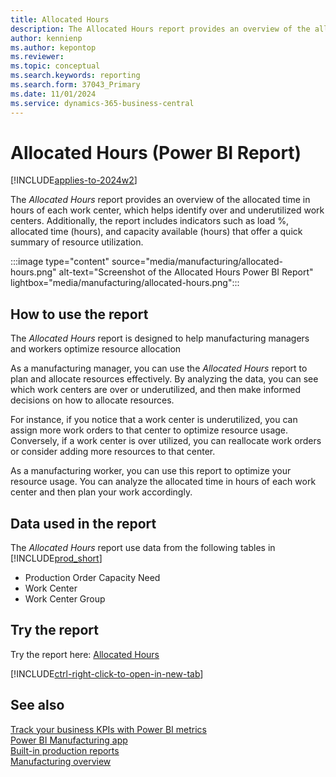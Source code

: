 ```yaml
---
title: Allocated Hours
description: The Allocated Hours report provides an overview of the allocated time in hours of each work center
author: kennienp
ms.author: kepontop
ms.reviewer:
ms.topic: conceptual
ms.search.keywords: reporting
ms.search.form: 37043_Primary
ms.date: 11/01/2024
ms.service: dynamics-365-business-central
---
```


# Allocated Hours (Power BI Report)

[!INCLUDE[applies-to-2024w2](includes/applies-to-2024w2.md)]

The *Allocated Hours* report provides an overview of the allocated time in hours of each work center, which helps identify over and underutilized work centers. Additionally, the report includes indicators such as load %, allocated time (hours), and capacity available (hours) that offer a quick summary of resource utilization.

:::image type="content" source="media/manufacturing/allocated-hours.png" alt-text="Screenshot of the Allocated Hours Power BI Report" lightbox="media/manufacturing/allocated-hours.png":::


## How to use the report

The *Allocated Hours* report is designed to help manufacturing managers and workers optimize resource allocation

As a manufacturing manager, you can use the *Allocated Hours* report to plan and allocate resources effectively. By analyzing the data, you can see which work centers are over or underutilized, and then make informed decisions on how to allocate resources. 

For instance, if you notice that a work center is underutilized, you can assign more work orders to that center to optimize resource usage. Conversely, if a work center is over utilized, you can reallocate work orders or consider adding more resources to that center.

As a manufacturing worker, you can use this report to optimize your resource usage. You can analyze the allocated time in hours of each work center and then plan your work accordingly.


<!-- ## Key Performance Indicators (KPIs)

The *Allocated Hours* report includes the following KPIs and measures: 

- [Load %](####)
- [Allocated Time (Hours)](####)
- [Capacity Available (Hours)](####) -->


## Data used in the report

The *Allocated Hours* report use data from the following tables in [!INCLUDE[prod_short](includes/prod_short.md)]

- Production Order Capacity Need
- Work Center
- Work Center Group


## Try the report

Try the report here: [Allocated Hours](https://businesscentral.dynamics.com?page=37043)

[!INCLUDE[ctrl-right-click-to-open-in-new-tab](includes/ctrl-right-click-to-open-in-new-tab.md)]


## See also

[Track your business KPIs with Power BI metrics](track-kpis-with-power-bi-metrics.md)  
[Power BI Manufacturing app](manufacturing-powerbi-app.md)   
[Built-in production reports](production-reports.md)    
[Manufacturing overview](production-manage-manufacturing.md)  